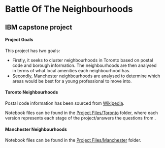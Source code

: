 # Battle Of The Neighbourhoods

##  IBM capstone project

#### Project Goals

This project has two goals:
- Firstly, it seeks to cluster neighbourhoods in Toronto based on postal code and borough information. The neighbourhoods are then analysed in terms of what local amenities each neighbourhood has.
- Secondly, Manchester neighbourhoods are analysed to determine which areas would be best for a young professional to move into.

#### Toronto Neighbourhoods

Postal code information has been sourced from [Wikipedia](https://en.wikipedia.org/wiki/List_of_postal_codes_of_Canada:_M).

Notebook files can be found in the [Project Files/Toronto](https://github.com/stuartclothier/BattleOfTheNeighbourhoods/tree/main/Project%20Files/Toronto) folder, where each version represents each stage of the project/answers the questions from .

#### Manchester Neighbourhoods

Notebook files can be found in the [Project Files/Manchester](https://github.com/stuartclothier/BattleOfTheNeighbourhoods/tree/main/Project%20Files/Manchester) folder. 
